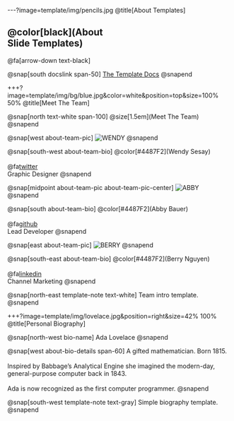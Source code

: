 ---?image=template/img/pencils.jpg
@title[About Templates]

## @color[black](About<br>Slide Templates)

@fa[arrow-down text-black]

@snap[south docslink span-50]
[The Template Docs](https://gitpitch.com/docs/the-template)
@snapend


+++?image=template/img/bg/blue.jpg&color=white&position=top&size=100% 50%
@title[Meet The Team]

@snap[north text-white span-100]
@size[1.5em](Meet The Team)
@snapend

@snap[west about-team-pic]
![WENDY](template/img/profile/wendy.jpg)
@snapend

@snap[south-west about-team-bio]
@color[#4487F2](Wendy Sesay)
<br><br>
@fa[twitter](wendy)
<br>
Graphic Designer
@snapend

@snap[midpoint about-team-pic about-team-pic-center]
![ABBY](template/img/profile/abby.jpg)
@snapend

@snap[south about-team-bio]
@color[#4487F2](Abby Bauer)
<br><br>
@fa[github](abbycode)
<br>
Lead Developer
@snapend

@snap[east about-team-pic]
![BERRY](template/img/profile/berry.jpg)
@snapend

@snap[south-east about-team-bio]
@color[#4487F2](Berry Nguyen)
<br><br>
@fa[linkedin](berryngu)
<br>
Channel Marketing
@snapend

@snap[north-east template-note text-white]
Team intro template.
@snapend

+++?image=template/img/lovelace.jpg&position=right&size=42% 100%
@title[Personal Biography]

@snap[north-west bio-name]
Ada Lovelace
@snapend

@snap[west about-bio-details span-60]
A gifted mathematician. Born 1815.
<br><br>
Inspired by Babbage’s Analytical Engine she imagined the modern-day, general-purpose computer back in 1843.<br><br>Ada is now recognized as the first computer programmer.
@snapend

@snap[south-west template-note text-gray]
Simple biography template.
@snapend